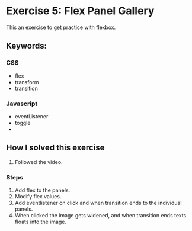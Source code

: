 # Exercise 5: Flex Panel Gallery

This an exercise to get practice with flexbox.

## Keywords:

### CSS

- flex
- transform
- transition

### Javascript

- eventListener
- toggle
-

## How I solved this exercise

1. Followed the video.

### Steps

1. Add flex to the panels.
2. Modify flex values.
3. Add eventlistener on click and when transition ends to the individual panels.
4. When clicked the image gets widened, and when transition ends texts floats into the image.
